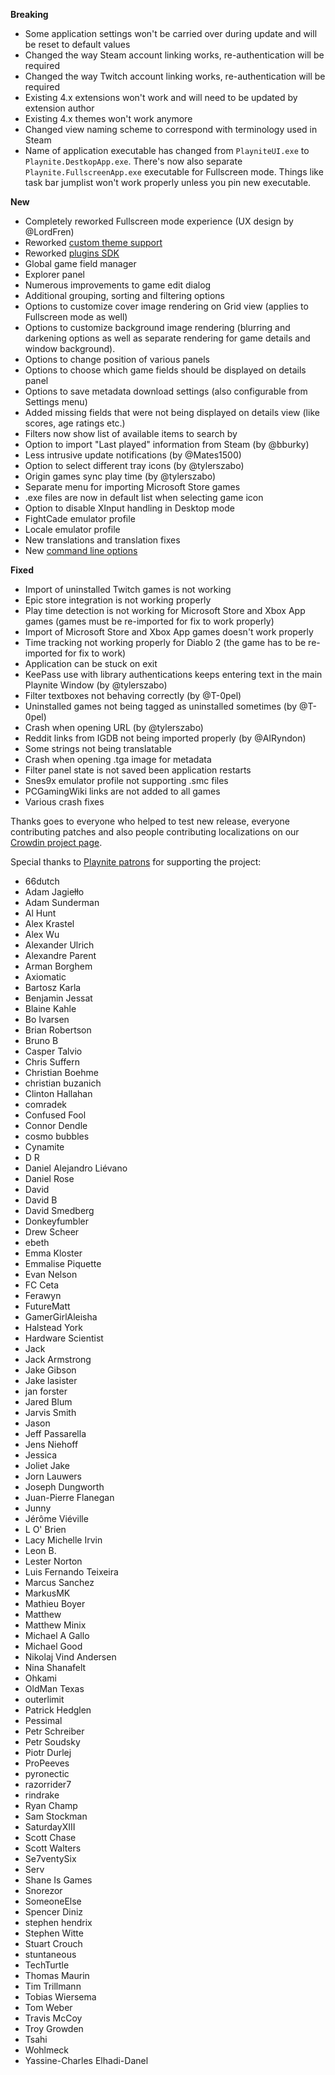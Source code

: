 **Breaking**
* Some application settings won't be carried over during update and will be reset to default values
* Changed the way Steam account linking works, re-authentication will be required
* Changed the way Twitch account linking works, re-authentication will be required
* Existing 4.x extensions won't work and will need to be updated by extension author
* Existing 4.x themes won't work anymore
* Changed view naming scheme to correspond with terminology used in Steam
* Name of application executable has changed from `PlayniteUI.exe` to `Playnite.DestkopApp.exe`. There's now also separate `Playnite.FullscreenApp.exe` executable for Fullscreen mode. Things like task bar jumplist won't work properly unless you pin new executable.

**New**
* Completely reworked Fullscreen mode experience (UX design by @LordFren)
* Reworked [custom theme support](https://playnite.link/docs/tutorials/themes/introduction.html)
* Reworked [plugins SDK](https://playnite.link/docs/changelog.html)
* Global game field manager
* Explorer panel
* Numerous improvements to game edit dialog
* Additional grouping, sorting and filtering options
* Options to customize cover image rendering on Grid view (applies to Fullscreen mode as well)
* Options to customize background image rendering (blurring and darkening options as well as separate rendering for game details and window background).
* Options to change position of various panels
* Options to choose which game fields should be displayed on details panel
* Options to save metadata download settings (also configurable from Settings menu)
* Added missing fields that were not being displayed on details view (like scores, age ratings etc.)
* Filters now show list of available items to search by
* Option to import "Last played" information from Steam (by @bburky)
* Less intrusive update notifications (by @Mates1500)
* Option to select different tray icons (by @tylerszabo)
* Origin games sync play time (by @tylerszabo)
* Separate menu for importing Microsoft Store games
* .exe files are now in default list when selecting game icon
* Option to disable XInput handling in Desktop mode
* FightCade emulator profile
* Locale emulator profile
* New translations and translation fixes
* New [command line options](https://github.com/JosefNemec/Playnite/wiki/Cmdline-arguments)

**Fixed**
* Import of uninstalled Twitch games is not working
* Epic store integration is not working properly
* Play time detection is not working for Microsoft Store and Xbox App games (games must be re-imported for fix to work properly)
* Import of Microsoft Store and Xbox App games doesn't work properly
* Time tracking not working properly for Diablo 2 (the game has to be re-imported for fix to work)
* Application can be stuck on exit 
* KeePass use with library authentications keeps entering text in the main Playnite Window (by @tylerszabo)
* Filter textboxes not behaving correctly (by @T-0pel)
* Uninstalled games not being tagged as uninstalled sometimes (by @T-0pel)
* Crash when opening URL (by @tylerszabo)
* Reddit links from IGDB not being imported properly (by @AIRyndon)
* Some strings not being translatable
* Crash when opening .tga image for metadata
* Filter panel state is not saved been application restarts
* Snes9x emulator profile not supporting .smc files
* PCGamingWiki links are not added to all games
* Various crash fixes

Thanks goes to everyone who helped to test new release, everyone contributing patches and also people contributing localizations on our [Crowdin project page](https://crowdin.com/project/playnite).

Special thanks to [Playnite patrons](https://www.patreon.com/playnite) for supporting the project:
* 66dutch
* Adam Jagiełło
* Adam Sunderman
* Al Hunt
* Alex Krastel
* Alex Wu
* Alexander Ulrich
* Alexandre Parent
* Arman Borghem
* Axiomatic
* Bartosz Karla
* Benjamin Jessat
* Blaine Kahle
* Bo Ivarsen
* Brian Robertson
* Bruno B
* Casper Talvio
* Chris Suffern
* Christian Boehme
* christian buzanich
* Clinton Hallahan
* comradek
* Confused Fool
* Connor Dendle
* cosmo bubbles
* Cynamite
* D R
* Daniel Alejandro Liévano
* Daniel Rose
* David
* David B
* David Smedberg
* Donkeyfumbler
* Drew Scheer
* ebeth
* Emma Kloster
* Emmalise Piquette
* Evan Nelson
* FC Ceta
* Ferawyn
* FutureMatt
* GamerGirlAleisha
* Halstead York
* Hardware Scientist
* Jack
* Jack Armstrong
* Jake Gibson
* Jake lasister
* jan forster
* Jared Blum
* Jarvis Smith
* Jason
* Jeff Passarella
* Jens Niehoff
* Jessica
* Joliet Jake
* Jorn Lauwers
* Joseph Dungworth
* Juan-Pierre Flanegan
* Junny
* Jérôme Viéville
* L O' Brien
* Lacy Michelle Irvin
* Leon B.
* Lester Norton
* Luis Fernando Teixeira
* Marcus Sanchez
* MarkusMK
* Mathieu Boyer
* Matthew
* Matthew Minix
* Michael A Gallo
* Michael Good
* Nikolaj Vind Andersen
* Nina Shanafelt
* Ohkami
* OldMan Texas
* outerlimit
* Patrick Hedglen
* Pessimal
* Petr Schreiber
* Petr Soudsky
* Piotr Durlej
* ProPeeves
* pyronectic
* razorrider7
* rindrake
* Ryan Champ
* Sam Stockman
* SaturdayXIII
* Scott Chase
* Scott Walters
* Se7ventySix
* Serv
* Shane Is Games
* Snorezor
* SomeoneElse
* Spencer Diniz
* stephen hendrix
* Stephen Witte
* Stuart Crouch
* stuntaneous
* TechTurtle
* Thomas Maurin
* Tim Trillmann
* Tobias Wiersema
* Tom Weber
* Travis McCoy
* Troy Growden
* Tsahi
* Wohlmeck
* Yassine-Charles Elhadi-Danel